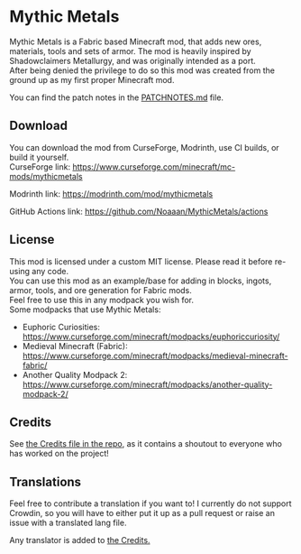 # Mythic Metals

Mythic Metals is a Fabric based Minecraft mod, that adds new ores, materials, tools and sets of armor. 
The mod is heavily inspired by Shadowclaimers Metallurgy, and was originally intended as a port.  
After being denied the privilege to do so this mod was created from the ground up as my first proper Minecraft mod.

You can find the patch notes in the [PATCHNOTES.md](PATCHNOTES.md) file.

## Download

You can download the mod from CurseForge, Modrinth, use CI builds, or build it yourself.  
CurseForge link:
https://www.curseforge.com/minecraft/mc-mods/mythicmetals

Modrinth link:
https://modrinth.com/mod/mythicmetals

GitHub Actions link:
https://github.com/Noaaan/MythicMetals/actions

## License

This mod is licensed under a custom MIT license. Please read it before re-using any code.  
You can use this mod as an example/base for adding in blocks, ingots, armor, tools, and ore generation for Fabric mods.  
Feel free to use this in any modpack you wish for.  
Some modpacks that use Mythic Metals:  
* Euphoric Curiosities: https://www.curseforge.com/minecraft/modpacks/euphoriccuriosity/  
* Medieval Minecraft (Fabric): https://www.curseforge.com/minecraft/modpacks/medieval-minecraft-fabric/  
* Another Quality Modpack 2: https://www.curseforge.com/minecraft/modpacks/another-quality-modpack-2/

## Credits
See [the Credits file in the repo](CREDITS.md), as it contains a shoutout to everyone who has worked on the project!

## Translations
Feel free to contribute a translation if you want to!
I currently do not support Crowdin, so you will have to either put it up as a pull request or raise an issue with a translated lang file.

Any translator is added to [the Credits.](CREDITS.md)